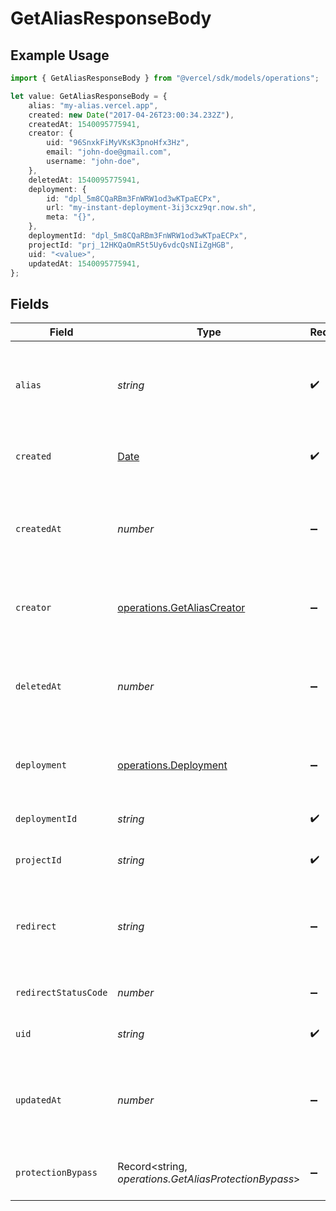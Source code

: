 # GetAliasResponseBody

## Example Usage

```typescript
import { GetAliasResponseBody } from "@vercel/sdk/models/operations";

let value: GetAliasResponseBody = {
    alias: "my-alias.vercel.app",
    created: new Date("2017-04-26T23:00:34.232Z"),
    createdAt: 1540095775941,
    creator: {
        uid: "96SnxkFiMyVKsK3pnoHfx3Hz",
        email: "john-doe@gmail.com",
        username: "john-doe",
    },
    deletedAt: 1540095775941,
    deployment: {
        id: "dpl_5m8CQaRBm3FnWRW1od3wKTpaECPx",
        url: "my-instant-deployment-3ij3cxz9qr.now.sh",
        meta: "{}",
    },
    deploymentId: "dpl_5m8CQaRBm3FnWRW1od3wKTpaECPx",
    projectId: "prj_12HKQaOmR5t5Uy6vdcQsNIiZgHGB",
    uid: "<value>",
    updatedAt: 1540095775941,
};
```

## Fields

| Field                                                                                         | Type                                                                                          | Required                                                                                      | Description                                                                                   | Example                                                                                       |
| --------------------------------------------------------------------------------------------- | --------------------------------------------------------------------------------------------- | --------------------------------------------------------------------------------------------- | --------------------------------------------------------------------------------------------- | --------------------------------------------------------------------------------------------- |
| `alias`                                                                                       | *string*                                                                                      | :heavy_check_mark:                                                                            | The alias name, it could be a `.vercel.app` subdomain or a custom domain                      | my-alias.vercel.app                                                                           |
| `created`                                                                                     | [Date](https://developer.mozilla.org/en-US/docs/Web/JavaScript/Reference/Global_Objects/Date) | :heavy_check_mark:                                                                            | The date when the alias was created                                                           | 2017-04-26T23:00:34.232Z                                                                      |
| `createdAt`                                                                                   | *number*                                                                                      | :heavy_minus_sign:                                                                            | The date when the alias was created in milliseconds since the UNIX epoch                      | 1540095775941                                                                                 |
| `creator`                                                                                     | [operations.GetAliasCreator](../../models/operations/getaliascreator.md)                      | :heavy_minus_sign:                                                                            | Information of the user who created the alias                                                 |                                                                                               |
| `deletedAt`                                                                                   | *number*                                                                                      | :heavy_minus_sign:                                                                            | The date when the alias was deleted in milliseconds since the UNIX epoch                      | 1540095775941                                                                                 |
| `deployment`                                                                                  | [operations.Deployment](../../models/operations/deployment.md)                                | :heavy_minus_sign:                                                                            | A map with the deployment ID, URL and metadata                                                |                                                                                               |
| `deploymentId`                                                                                | *string*                                                                                      | :heavy_check_mark:                                                                            | The deployment ID                                                                             | dpl_5m8CQaRBm3FnWRW1od3wKTpaECPx                                                              |
| `projectId`                                                                                   | *string*                                                                                      | :heavy_check_mark:                                                                            | The unique identifier of the project                                                          | prj_12HKQaOmR5t5Uy6vdcQsNIiZgHGB                                                              |
| `redirect`                                                                                    | *string*                                                                                      | :heavy_minus_sign:                                                                            | Target destination domain for redirect when the alias is a redirect                           |                                                                                               |
| `redirectStatusCode`                                                                          | *number*                                                                                      | :heavy_minus_sign:                                                                            | Status code to be used on redirect                                                            |                                                                                               |
| `uid`                                                                                         | *string*                                                                                      | :heavy_check_mark:                                                                            | The unique identifier of the alias                                                            |                                                                                               |
| `updatedAt`                                                                                   | *number*                                                                                      | :heavy_minus_sign:                                                                            | The date when the alias was updated in milliseconds since the UNIX epoch                      | 1540095775941                                                                                 |
| `protectionBypass`                                                                            | Record<string, *operations.GetAliasProtectionBypass*>                                         | :heavy_minus_sign:                                                                            | The protection bypass for the alias                                                           |                                                                                               |